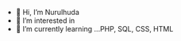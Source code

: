 - 👋 Hi, I’m Nurulhuda 
- 👀 I’m interested in 
- 🌱 I’m currently learning ...PHP, SQL, CSS, HTML

<!---
NurulhudaAi/NurulhudaAi is a ✨ special ✨ repository because its `README.md` (this file) appears on your GitHub profile.
You can click the Preview link to take a look at your changes.
--->
